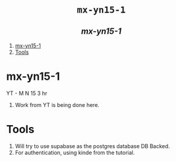 <h1 align="center"><code> mx-yn15-1 </code></h1>
<h2 align="center"><i> mx-yn15-1 </i></h2>

1. [mx-yn15-1](#mx-yn15-1)
2. [Tools](#tools)

# mx-yn15-1

YT - M N 15 3 hr

1. Work from YT is being done here.

# Tools

1. Will try to use supabase as the postgres database DB Backed.
2. For authentication, using kinde from the tutorial.
